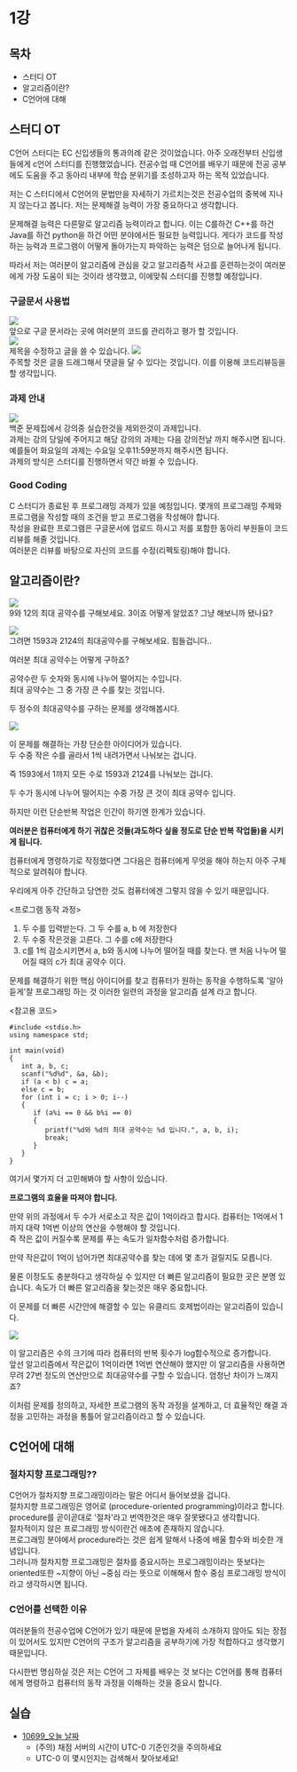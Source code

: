 # 1강

## 목차

* 스터디 OT
* 알고리즘이란?
* C언어에 대해

## 스터디 OT

C언어 스터디는 EC 신입생들의 통과의례 같은 것이었습니다. 아주 오래전부터 신입생들에게 c언어 스터디를 진행했었습니다. 전공수업 때 C언어를 배우기 때문에 전공 공부에도 도움을 주고 동아리 내부에 학습 분위기를 조성하고자 하는 목적 있었습니다.  

저는 C 스터디에서 C언어의 문법만을 자세하기 가르치는것은 전공수업의 중복에 지나지 않는다고 봅니다. 저는 문제해결 능력이 가장 중요하다고 생각합니다.  

문제해결 능력은 다른말로 알고리즘 능력이라고 합니다. 이는 C를하건 C++를 하건 Java를 하건 python을 하건 어떤 분야에서든 필요한 능력입니다. 게다가 코드를 작성하는 능력과 프로그램이 어떻게 돌아가는지 파악하는 능력은 덤으로 늘어나게 됩니다.  

따라서 저는 여러분이 알고리즘에 관심을 갖고 알고리즘적 사고를 훈련하는것이 여러분에게 가장 도움이 되는 것이라 생각했고, 이에맞춰 스터디를 진행할 예정입니다.  

### 구글문서 사용법

![](img/1/gdoc.png)  
앞으로 구글 문서라는 곳에 여러분의 코드를 관리하고 평가 할 것입니다.  
![](img/1/gdoc2.png)  
제목을 수정하고 글을 쓸 수 있습니다.
![](img/1/gdoc3.png)  
주목할 것은 글을 드래그해서 댓글을 달 수 있다는 것입니다. 이를 이용해 코드리뷰등을 할 생각입니다.

### 과제 안내

![](img/1/wb2.PNG)  
백준 문제집에서 강의중 실습한것을 제외한것이 과제입니다.  
과제는 강의 당일에 주어지고 해당 강의의 과제는 다음 강의전날 까지 해주시면 됩니다.  
예를들어 화요일의 과제는 수요일 오후11:59분까지 해주시면 됩니다.  
과제의 방식은 스터디를 진행하면서 약간 바뀔 수 있습니다.  

### Good Coding

C 스터디가 종료된 후 프로그래밍 과제가 있을 예정입니다. 몇개의 프로그래밍 주제와 프로그램을 작성할 때의 조건을 받고 프로그램을 작성해야 합니다.  
작성을 완료한 프로그램은 구글문서에 업로드 하시고 저를 포함한 동아리 부원들이 코드리뷰를 해줄 것입니다.  
여러분은 리뷰를 바탕으로 자신의 코드를 수정(리펙토링)해야 합니다.  

## 알고리즘이란?

![](img/1/912.png)  
9와 12의 최대 공약수를 구해보세요. 3이죠 어떻게 알았죠? 그냥 해보니까 됐나요?  

![](img/1/15932124.png)  
그려면 1593과 2124의 최대공약수를 구해보세요. 힘들겁니다..  

여러분 최대 공약수는 어떻게 구하죠?  

공약수란 두 숫자와 동시에 나누어 떨어지는 수입니다.  
최대 공약수는 그 중 가장 큰 수를 찾는 것입니다.  

두 정수의 최대공약수를 구하는 문제를 생각해봅시다.  

![](img/1/531.png)  

이 문제를 해결하는 가장 단순한 아이디어가 있습니다.  
두 수중 작은 수를 골라서 1씩 내려가면서 나눠보는 겁니다.  

즉 1593에서 1까지 모든 수로 1593과 2124를 나눠보는 겁니다.  

두 수가 동시에 나누어 떨어지는 수중 가장 큰 것이 최대 공약수 입니다.  

하지만 이런 단순반복 작업은 인간이 하기엔 한계가 있습니다.  

**여러분은 컴퓨터에게 하기 귀찮은 것들(과도하다 싶을 정도로 단순 반복 작업들)을 시키게 됩니다.**

컴퓨터에게 명령하기로 작정했다면 그다음은 컴퓨터에게 무엇을 해야 하는지 아주 구체적으로 알려줘야 합니다.  

우리에게 아주 간단하고 당연한 것도 컴퓨터에겐 그렇지 않을 수 있기 때문입니다.  

<프로그램 동작 과정>
1. 두 수를 입력받는다. 그 두 수를 a, b 에 저장한다
2. 두 수중 작은것을 고른다. 그 수를 c에 저장한다
3. c를 1씩 감소시키면서 a, b와 동시에 나누어 떨어질 때를 찾는다. 맨 처음 나누어 떨어질 때의 c가 최대 공약수 이다.

문제를 해결하기 위한 핵심 아이디어를 찾고 컴퓨터가 원하는 동작을 수행하도록 '알아듣게'잘 프로그래밍 하는 것 이러한 일련의 과정을 알고리즘 설계 라고 합니다. 

<참고용 코드>
```{.c}
#include <stdio.h>
using namespace std;

int main(void)
{
   int a, b, c;
   scanf("%d%d", &a, &b);
   if (a < b) c = a;
   else c = b;
   for (int i = c; i > 0; i--)
   {
      if (a%i == 0 && b%i == 0)
      {
         printf("%d와 %d의 최대 공약수는 %d 입니다.", a, b, i);
         break;
      }
   }
}
```

여기서 몇가지 더 고민해봐야 할 사항이 있습니다.  

**프로그램의 효율을 따져야 합니다.**

만약 위의 과정에서 두 수가 서로소고 작은 값이 1억이라고 합시다. 컴퓨터는 1억에서 1까지 대략 1억번 이상의 연산을 수행해야 할 것입니다.  
즉 작은 값이 커질수록 문제를 푸는 속도가 일차함수처럼 증가합니다.  

만약 작은값이 1억이 넘어가면 최대공약수를 찾는 데에 몇 초가 걸릴지도 모릅니다.  

물론 이정도도 충분하다고 생각하실 수 있지만 더 빠른 알고리즘이 필요한 곳은 분명 있습니다. 속도가 더 빠른 알고리즘을 찾는것은 매우 중요합니다.  

이 문제를 더 빠른 시간안에 해결할 수 있는 유클리드 호제법이라는 알고리즘이 있습니다.  

![](img/1/nlog.png)  

이 알고리즘은 수의 크기에 따라 컴퓨터의 반복 횟수가 log함수적으로 증가합니다.  
앞선 알고리즘에서 작은값이 1억이라면 1억번 연산해야 했지만 이 알고리즘을 사용하면 무려 27번 정도의 연산만으로 최대공약수를 구할 수 있습니다. 엄청난 차이가 느껴지죠?  

이처럼 문제를 정의하고, 자세한 프로그램의 동작 과정을 설계하고, 더 효율적인 해결 과정을 고민하는 과정을 통틀어 알고리즘이라고 할 수 있습니다.  

## C언어에 대해

### 절차지향 프로그래밍??

C언어가 절차지향 프로그래밍이라는 말은 어디서 들어보셨을 겁니다.  
절차지향 프로그래밍은 영어로 (procedure-oriented programming)이라고 합니다. procedure를 곧이곧대로 '절차'라고 번역한것은 매우 잘못됐다고 생각합니다.  
절차적이지 않은 프로그래밍 방식이란건 애초에 존재하지 않습니다.  
프로그래밍 분야에서 procedure라는 것은 쉽게 말해서 나중에 배울 함수와 비슷한 개념입니다.  
그러니까 절차지향 프로그래밍은 절차를 중요시하는 프로그래밍이라는 뜻보다는 oriented또한 ~지향이 아닌 ~중심 라는 뜻으로 이해해서 함수 중심 프로그래밍 방식이라고 생각하시면 됩니다.

### C언어를 선택한 이유

여러분들의 전공수업에 C언어가 있기 때문에 문법을 자세히 소개하지 않아도 되는 장점이 있어서도 있지만 C언어의 구조가 알고리즘을 공부하기에 가장 적합하다고 생각했기 때문입니다.  

다시한번 명심하실 것은 저는 C언어 그 자체를 배우는 것 보다는 C언어를 통해 컴퓨터에게 명령하고 컴퓨터의 동작 과정을 이해하는 것을 중요시 합니다.  

## 실습

- [10699_오늘 날짜](https://www.acmicpc.net/problem/10699)
   - (주의) 채점 서버의 시간이 UTC-0 기준인것을 주의하세요
   - UTC-0 이 몇시인지는 검색해서 찾아보세요!
